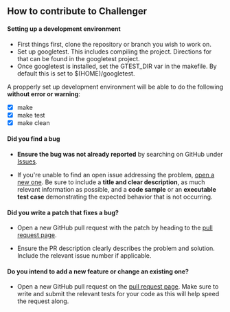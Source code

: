 ## How to contribute to Challenger

#### **Setting up a development environment**
* First things first, clone the repository or branch you wish to work on.
* Set up googletest. This includes compiling the project. Directions for that can be found in the googletest project.
* Once googletest is installed, set the GTEST_DIR var in the makefile. By default this is set to $(HOME)/googletest.

A propperly set up development environment will be able to do the following **without error or warning**:
  - [x] make
  - [x] make test
  - [x] make clean

#### **Did you find a bug**

* **Ensure the bug was not already reported** by searching on GitHub under [Issues](https://github.com/folksgl/challenger/issues).

* If you're unable to find an open issue addressing the problem, [open a new one](https://github.com/folksgl/challenger/issues/new). Be sure to include a **title and clear description**, as much relevant information as possible, and a **code sample** or an **executable test case** demonstrating the expected behavior that is not occurring.

#### **Did you write a patch that fixes a bug?**

* Open a new GitHub pull request with the patch by heading to the [pull request page](https://github.com/folksgl/challenger/pulls).

* Ensure the PR description clearly describes the problem and solution. Include the relevant issue number if applicable.

#### **Do you intend to add a new feature or change an existing one?**

* Open a new GitHub pull request on the [pull request page](https://github.com/folksgl/challenger/pulls). Make sure to write and submit the relevant tests for your code as this will help speed the request along.

